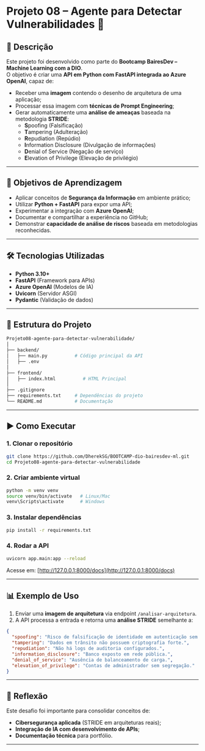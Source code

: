 # Projeto 08 – Agente para Detectar Vulnerabilidades 🔐

## 📌 Descrição
Este projeto foi desenvolvido como parte do **Bootcamp BairesDev – Machine Learning com a DIO**.  
O objetivo é criar uma **API em Python com FastAPI integrada ao Azure OpenAI**, capaz de:

- Receber uma **imagem** contendo o desenho de arquitetura de uma aplicação;  
- Processar essa imagem com **técnicas de Prompt Engineering**;  
- Gerar automaticamente uma **análise de ameaças** baseada na metodologia **STRIDE**:  
  - **S**poofing (Falsificação)  
  - **T**ampering (Adulteração)  
  - **R**epudiation (Repúdio)  
  - **I**nformation Disclosure (Divulgação de informações)  
  - **D**enial of Service (Negação de serviço)  
  - **E**levation of Privilege (Elevação de privilégio)  

---

## 🎯 Objetivos de Aprendizagem
- Aplicar conceitos de **Segurança da Informação** em ambiente prático;  
- Utilizar **Python + FastAPI** para expor uma API;  
- Experimentar a integração com **Azure OpenAI**;  
- Documentar e compartilhar a experiência no GitHub;  
- Demonstrar **capacidade de análise de riscos** baseada em metodologias reconhecidas.  

---

## 🛠️ Tecnologias Utilizadas
- **Python 3.10+**  
- **FastAPI** (Framework para APIs)  
- **Azure OpenAI** (Modelos de IA)  
- **Uvicorn** (Servidor ASGI)  
- **Pydantic** (Validação de dados)  

---

## 📂 Estrutura do Projeto
```bash
Projeto08-agente-para-detectar-vulnerabilidade/
│
├── backend/
│   ├── main.py          # Código principal da API
│   ├── .env
│
├── frontend/
│   ├── index.html          # HTML Principal
│
├── .gitignore 
├── requirements.txt     # Dependências do projeto
└── README.md            # Documentação
```

---

## ▶️ Como Executar
### 1. Clonar o repositório
```bash
git clone https://github.com/DherekSG/BOOTCAMP-dio-bairesdev-ml.git
cd Projeto08-agente-para-detectar-vulnerabilidade
```

### 2. Criar ambiente virtual
```bash
python -m venv venv
source venv/bin/activate   # Linux/Mac
venv\Scripts\activate      # Windows
```

### 3. Instalar dependências
```bash
pip install -r requirements.txt
```

### 4. Rodar a API
```bash
uvicorn app.main:app --reload
```

Acesse em: [http://127.0.0.1:8000/docs](http://127.0.0.1:8000/docs)  

---

## 📊 Exemplo de Uso
1. Enviar uma **imagem de arquitetura** via endpoint `/analisar-arquitetura`.  
2. A API processa a entrada e retorna uma **análise STRIDE** semelhante a:  

```json
{
  "spoofing": "Risco de falsificação de identidade em autenticação sem MFA.",
  "tampering": "Dados em trânsito não possuem criptografia forte.",
  "repudiation": "Não há logs de auditoria configurados.",
  "information_disclosure": "Banco exposto em rede pública.",
  "denial_of_service": "Ausência de balanceamento de carga.",
  "elevation_of_privilege": "Contas de administrador sem segregação."
}
```

---

## 🧩 Reflexão
Este desafio foi importante para consolidar conceitos de:  
- **Cibersegurança aplicada** (STRIDE em arquiteturas reais);  
- **Integração de IA com desenvolvimento de APIs**;  
- **Documentação técnica** para portfólio.  

--- 
